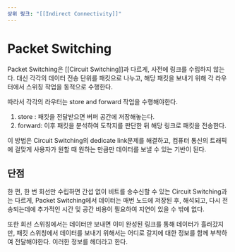 ```yaml
---
상위 링크: "[[Indirect Connectivity]]"
---
```

# Packet Switching

Packet Switching은 [[Circuit Switching]]과 다르게, 사전에 링크를 수립하지 않는다. 대신 각각의 데이터 전송 단위를 패킷으로 나누고, 해당 패킷을 보내기 위해 각 라우터에서 스위칭 작업을 동적으로 수행한다.

따라서 각각의 라우터는 store and forward 작업을 수행해야한다. 
1. store : 패킷을 전달받으면 버퍼 공간에 저장해놓는다.
2. forward: 이후 패킷을 분석하여 도착지를 판단한 뒤 해당 링크로 패킷을 전송한다.

이 방법은 Circuit Switching의 dedicate link문제를 해결하고, 컴퓨터 통신의 트래픽에 걸맞게 사용자가 원할 때 원하는 만큼만 데이터를 보낼 수 있는 기반이 된다.

## 단점
한 편, 한 번 회선만 수립하면 간섭 없이 비트를 송수신할 수 있는 Circuit Switching과는 다르게, Packet Switching에서 데이터는 매번 노드에 저장된 후, 해석되고, 다시 전송되는데에 추가적인 시간 및 공간 비용이 필요하여 지연이 있을 수 밖에 없다. 

또한 회선 스위칭에서는 데이터만 보내면 이미 완성된 링크를 통해 데이터가 흘러갔지만, 패킷 스위칭에서 데이터를 보내기 위해서는 어디로 갈지에 대한 정보를 함께 부착하여 전달해야한다. 이러한 정보를 헤더라고 한다.